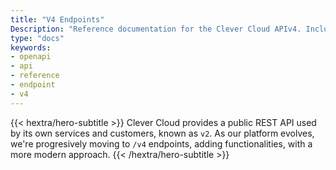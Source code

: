 ```yaml
---
title: "V4 Endpoints"
Description: "Reference documentation for the Clever Cloud APIv4. Includes methods and examples to automate deployments and orchestration."
type: "docs"
keywords: 
- openapi
- api
- reference
- endpoint
- v4
---
```


{{< hextra/hero-subtitle >}}
 Clever Cloud provides a public REST API used by its own services and customers, known as `v2`.
 As our platform evolves, we're progresively moving to `/v4` endpoints, adding functionalities, with a more modern approach.
{{< /hextra/hero-subtitle >}}
